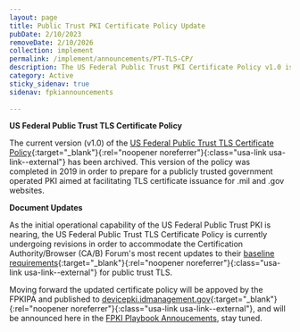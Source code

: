 ```yaml
---
layout: page
title: Public Trust PKI Certificate Policy Update
pubDate: 2/10/2023
removeDate: 2/10/2026
collection: implement
permalink: /implement/announcements/PT-TLS-CP/
description: The US Federal Public Trust PKI Certificate Policy v1.0 is now archived and undergoing revision.
category: Active
sticky_sidenav: true
sidenav: fpkiannouncements
      
---
```


**US Federal Public Trust TLS Certificate Policy**

The current version (v1.0) of the [US Federal Public Trust TLS Certificate Policy](https://devicepki.idmanagement.gov/assets/docs/us-federal-public-trust-tls-cp.pdf){:target="_blank"}{:rel="noopener noreferrer"}{:class="usa-link usa-link--external"} has been archived.  This version of the policy was completed in 2019 in order to prepare for a publicly trusted government operated PKI aimed at facilitating TLS certificate issuance for .mil and .gov websites.

**Document Updates**

As the initial operational capability of the US Federal Public Trust PKI is nearing, the US Federal Public Trust TLS Certificate Policy is currently undergoing revisions in order to accommodate the Certification Authority/Browser (CA/B) Forum's most recent updates to their [baseline requirements](https://cabforum.org/baseline-requirements-documents/){:target="_blank"}{:rel="noopener noreferrer"}{:class="usa-link usa-link--external"} for public trust TLS. 

Moving forward the updated certificate policy will be appoved by the FPKIPA and published to [devicepki.idmanagement.gov](https://devicepki.idmanagement.gov/){:target="_blank"}{:rel="noopener noreferrer"}{:class="usa-link usa-link--external"}, and will be announced here in the [FPKI Playbook Annoucements]({{site.baseurl}}/fpki/announcements/), stay tuned.
